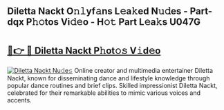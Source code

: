 ## Diletta Nackt O𝚗𝚕yf𝚊ns L𝚎a𝚔ed N𝚞𝚍es - Part-dqx P𝚑𝚘tos Vi𝚍𝚎o - H𝚘𝚝 Part L𝚎a𝚔s U047G

# <h2><a href="http://kfcb02.oniu.top/?m=Diletta+Nackt">🔗👉 🔴 Diletta Nackt P𝚑ot𝚘𝚜 V𝚒d𝚎o</a></h2>

[![Diletta Nackt Nu𝚍e𝚜](https://i.imgur.com/0qMVB7G.gif)](http://kfcb02.oniu.top/?m=Diletta+Nackt)
Online creator and multimedia entertainer Diletta Nackt, known for disseminating dance and lifestyle knowledge through popular dance routines and brief clips. Skilled impressionist Diletta Nackt, celebrated for their remarkable abilities to mimic various voices and accents.  
